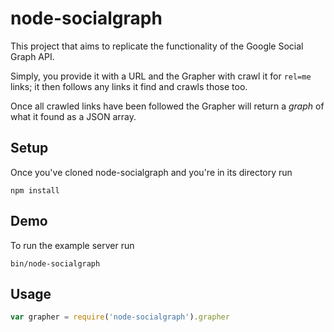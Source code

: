 node-socialgraph
================

This project that aims to replicate the functionality of the Google Social Graph API. 

Simply, you provide it with a URL and the Grapher with crawl it for `rel=me` links; it then follows any links it find and crawls those too.

Once all crawled links have been followed the Grapher will return a _graph_ of what it found as a JSON array.

Setup
----------------

Once you've cloned node-socialgraph and you're in its directory run

    npm install

Demo
----------------

To run the example server run

    bin/node-socialgraph
    
Usage
----------------

```JavaScript
var grapher = require('node-socialgraph').grapher
```